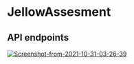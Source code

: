 # JellowAssesment

## API endpoints

<a href="https://ibb.co/JsHDZ8c"><img src="https://i.ibb.co/bKXctY6/Screenshot-from-2021-10-31-03-26-39.png" alt="Screenshot-from-2021-10-31-03-26-39" border="0"></a>
